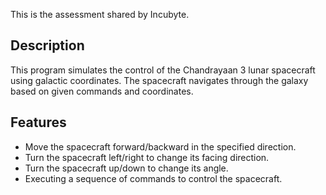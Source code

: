 This is the assessment shared by Incubyte.

## Description

This program simulates the control of the Chandrayaan 3 lunar spacecraft using galactic coordinates. The spacecraft navigates through the galaxy based on given commands and coordinates.

## Features

- Move the spacecraft forward/backward in the specified direction.
- Turn the spacecraft left/right to change its facing direction.
- Turn the spacecraft up/down to change its angle.
- Executing a sequence of commands to control the spacecraft.
